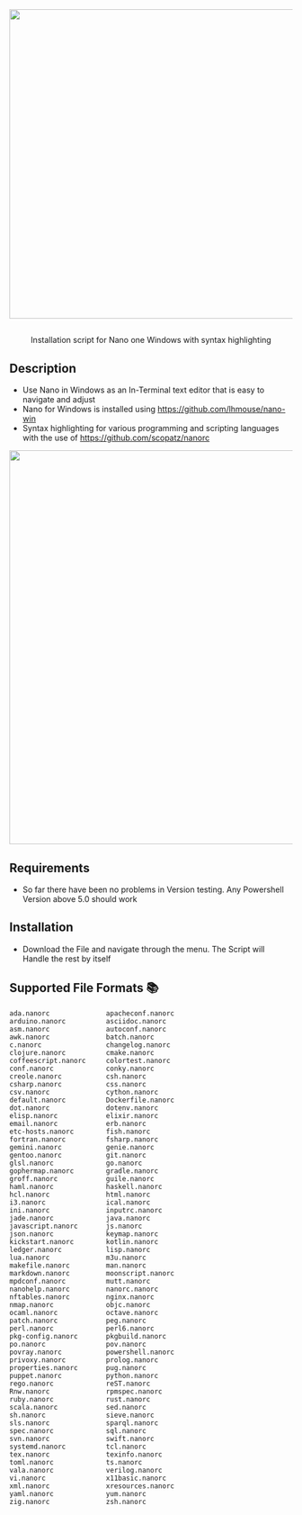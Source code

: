 <div align="center" width="100%">
    <img src="https://github.com/DarkZoneSD/NanoWithSyntaxHighlightForWIN/blob/DarkZoneSD-README/NanoForWINDOWS.jpg" width="550" />
</div>

<div align="center" width="100%">
    <h2></h2>
    <p>Installation script for Nano one Windows with syntax highlighting </p>

</div>

## Description
- Use Nano in Windows as an In-Terminal text editor that is easy to navigate and adjust
- Nano for Windows is installed using https://github.com/lhmouse/nano-win
- Syntax highlighting for various programming and scripting languages with the use of https://github.com/scopatz/nanorc 

<img src="https://github.com/DarkZoneSD/NanoWithSyntaxHighlightForWIN/blob/master/Example.PNG" width="700px">

##  Requirements
- So far there have been no problems in Version testing. Any Powershell Version above 5.0 should work
##  Installation
- Download the File and navigate through the menu. The Script will Handle the rest by itself
## Supported File Formats 📚
```
ada.nanorc              apacheconf.nanorc
arduino.nanorc          asciidoc.nanorc
asm.nanorc              autoconf.nanorc
awk.nanorc              batch.nanorc
c.nanorc                changelog.nanorc
clojure.nanorc          cmake.nanorc
coffeescript.nanorc     colortest.nanorc
conf.nanorc             conky.nanorc  
creole.nanorc           csh.nanorc
csharp.nanorc           css.nanorc
csv.nanorc              cython.nanorc
default.nanorc          Dockerfile.nanorc
dot.nanorc              dotenv.nanorc
elisp.nanorc            elixir.nanorc
email.nanorc            erb.nanorc
etc-hosts.nanorc        fish.nanorc
fortran.nanorc          fsharp.nanorc
gemini.nanorc           genie.nanorc
gentoo.nanorc           git.nanorc
glsl.nanorc             go.nanorc
gophermap.nanorc        gradle.nanorc
groff.nanorc            guile.nanorc
haml.nanorc             haskell.nanorc
hcl.nanorc              html.nanorc
i3.nanorc               ical.nanorc
ini.nanorc              inputrc.nanorc
jade.nanorc             java.nanorc
javascript.nanorc       js.nanorc
json.nanorc             keymap.nanorc
kickstart.nanorc        kotlin.nanorc
ledger.nanorc           lisp.nanorc
lua.nanorc              m3u.nanorc
makefile.nanorc         man.nanorc
markdown.nanorc         moonscript.nanorc
mpdconf.nanorc          mutt.nanorc
nanohelp.nanorc         nanorc.nanorc
nftables.nanorc         nginx.nanorc
nmap.nanorc             objc.nanorc
ocaml.nanorc            octave.nanorc
patch.nanorc            peg.nanorc
perl.nanorc             perl6.nanorc
pkg-config.nanorc       pkgbuild.nanorc
po.nanorc               pov.nanorc
povray.nanorc           powershell.nanorc
privoxy.nanorc          prolog.nanorc
properties.nanorc       pug.nanorc
puppet.nanorc           python.nanorc
rego.nanorc             reST.nanorc
Rnw.nanorc              rpmspec.nanorc
ruby.nanorc             rust.nanorc
scala.nanorc            sed.nanorc
sh.nanorc               sieve.nanorc
sls.nanorc              sparql.nanorc
spec.nanorc             sql.nanorc
svn.nanorc              swift.nanorc
systemd.nanorc          tcl.nanorc
tex.nanorc              texinfo.nanorc
toml.nanorc             ts.nanorc
vala.nanorc             verilog.nanorc
vi.nanorc               x11basic.nanorc
xml.nanorc              xresources.nanorc
yaml.nanorc             yum.nanorc
zig.nanorc              zsh.nanorc

``` 



